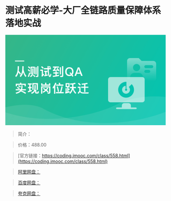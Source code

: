 # 测试高薪必学-大厂全链路质量保障体系落地实战

![img](../../assets/6226b94e0958682505400304.png)

> 简介：

> 价格：488.00

> [官方链接：https://coding.imooc.com/class/558.html](https://coding.imooc.com/class/558.html)

> [阿里网盘：]()

> [百度网盘：]()

> [夸克网盘：]()
